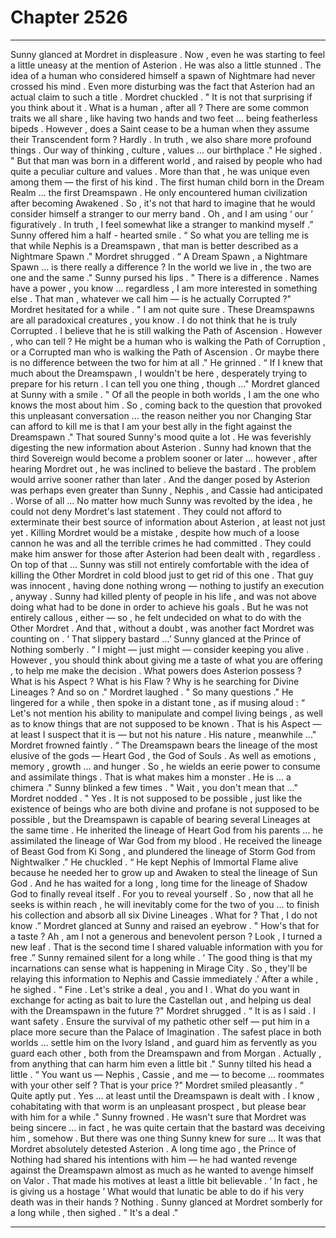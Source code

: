 
# Chapter 2526


---

Sunny glanced at Mordret in displeasure . Now , even he was starting to feel a little uneasy at the mention of Asterion .
He was also a little stunned .
The idea of a human who considered himself a spawn of Nightmare had never crossed his mind . Even more disturbing was the fact that Asterion had an actual claim to such a title .
Mordret chuckled .
" It is not that surprising if you think about it . What is a human , after all ? There are some common traits we all share , like having two hands and two feet ... being featherless bipeds . However , does a Saint cease to be a human when they assume their Transcendent form ? Hardly . In truth , we also share more profound things . Our way of thinking , culture , values ... our birthplace ." He sighed .
" But that man was born in a different world , and raised by people who had quite a peculiar culture and values . More than that , he was unique even among them — the first of his kind . The first human child born in the Dream Realm ... the first Dreamspawn . He only encountered human civilization after becoming Awakened . So , it's not that hard to imagine that he would consider himself a stranger to our merry band . Oh , and I am using ‘ our ’ figuratively . In truth , I feel somewhat like a stranger to mankind myself .”
Sunny offered him a half - hearted smile .
“ So what you are telling me is that while Nephis is a Dreamspawn , that man is better described as a Nightmare Spawn ."
Mordret shrugged .
“ A Dream Spawn , a Nightmare Spawn ... is there really a difference ? In the world we live in , the two are one and the same ."
Sunny pursed his lips .
" There is a difference . Names have a power , you know ... regardless , I am more interested in something else . That man , whatever we call him — is he actually Corrupted ?"
Mordret hesitated for a while .
" I am not quite sure . These Dreamspawns are all paradoxical creatures , you know . I do not think that he is truly Corrupted . I believe that he is still walking the Path of Ascension . However , who can tell ? He might be a human who is walking the Path of Corruption , or a Corrupted man who is walking the Path of Ascension . Or maybe there is no difference between the two for him at all ."
He grinned .
“ If I knew that much about the Dreamspawn , I wouldn't be here , desperately trying to prepare for his return . I can tell you one thing , though ..."
Mordret glanced at Sunny with a smile .
" Of all the people in both worlds , I am the one who knows the most about him . So , coming back to the question that provoked this unpleasant conversation ... the reason neither you nor Changing Star can afford to kill me is that I am your best ally in the fight against the Dreamspawn ."
That soured Sunny's mood quite a lot .
He was feverishly digesting the new information about Asterion . Sunny had known that the third Sovereign would become a problem sooner or later ... however , after hearing Mordret out , he was inclined to believe the bastard .
The problem would arrive sooner rather than later . And the danger posed by Asterion was perhaps even greater than Sunny , Nephis , and Cassie had anticipated . Worse of all ...
No matter how much Sunny was revolted by the idea , he could not deny Mordret's last statement . They could not afford to exterminate their best source of information about Asterion , at least not just yet .
Killing Mordret would be a mistake , despite how much of a loose cannon he was and all the terrible crimes he had committed . They could make him answer for those after Asterion had been dealt with , regardless . On top of that ... Sunny was still not entirely comfortable with the idea of killing the Other Mordret in cold blood just to get rid of this one . That guy was innocent , having done nothing wrong — nothing to justify an execution , anyway .
Sunny had killed plenty of people in his life , and was not above doing what had to be done in order to achieve his goals . But he was not entirely callous , either — so , he felt undecided on what to do with the Other Mordret .
And that , without a doubt , was another fact Mordret was counting on .
‘ That slippery bastard ...’
Sunny glanced at the Prince of Nothing somberly .
“ I might — just might — consider keeping you alive . However , you should think about giving me a taste of what you are offering , to help me make the decision . What powers does Asterion possess ? What is his Aspect ? What is his Flaw ? Why is he searching for Divine Lineages ? And so on ."
Mordret laughed .
" So many questions ."
He lingered for a while , then spoke in a distant tone , as if musing aloud :
“ Let's not mention his ability to manipulate and compel living beings , as well as to know things that are not supposed to be known . That is his Aspect — at least I suspect that it is — but not his nature . His nature , meanwhile ..."
Mordret frowned faintly .
“ The Dreamspawn bears the lineage of the most elusive of the gods — Heart God , the God of Souls . As well as emotions , memory , growth ... and hunger . So , he wields an eerie power to consume and assimilate things . That is what makes him a monster . He is ... a chimera ."
Sunny blinked a few times .
" Wait , you don't mean that ..."
Mordret nodded .
" Yes . It is not supposed to be possible , just like the existence of beings who are both divine and profane is not supposed to be possible , but the Dreamspawn is capable of bearing several Lineages at the same time . He inherited the lineage of Heart God from his parents ... he assimilated the lineage of War God from my blood . He received the lineage of Beast God from Ki Song , and plundered the lineage of Storm God from Nightwalker ."
He chuckled .
“ He kept Nephis of Immortal Flame alive because he needed her to grow up and Awaken to steal the lineage of Sun God . And he has waited for a long , long time for the lineage of Shadow God to finally reveal itself . For you to reveal yourself . So , now that all he seeks is within reach , he will inevitably come for the two of you ... to finish his collection and absorb all six Divine Lineages . What for ? That , I do not know .”
Mordret glanced at Sunny and raised an eyebrow .
" How's that for a taste ? Ah , am I not a generous and benevolent person ? Look , I turned a new leaf . That is the second time I shared valuable information with you for free .”
Sunny remained silent for a long while .
‘ The good thing is that my incarnations can sense what is happening in Mirage City . So , they'll be relaying this information to Nephis and Cassie immediately .’
After a while , he sighed .
“ Fine . Let's strike a deal , you and I . What do you want in exchange for acting as bait to lure the Castellan out , and helping us deal with the Dreamspawn in the future ?"
Mordret shrugged .
“ It is as I said . I want safety . Ensure the survival of my pathetic other self — put him in a place more secure than the Palace of Imagination . The safest place in both worlds ... settle him on the Ivory Island , and guard him as fervently as you guard each other , both from the Dreamspawn and from Morgan . Actually , from anything that can harm him even a little bit ."
Sunny tilted his head a little .
“ You want us — Nephis , Cassie , and me — to become ... roommates with your other self ? That is your price ?"
Mordret smiled pleasantly .
“ Quite aptly put . Yes ... at least until the Dreamspawn is dealt with . I know , cohabitating with that worm is an unpleasant prospect , but please bear with him for a while ."
Sunny frowned .
He wasn't sure that Mordret was being sincere ... in fact , he was quite certain that the bastard was deceiving him , somehow . But there was one thing Sunny knew for sure ...
It was that Mordret absolutely detested Asterion . A long time ago , the Prince of Nothing had shared his intentions with him — he had wanted revenge against the Dreamspawn almost as much as he wanted to avenge himself on Valor .
That made his motives at least a little bit believable .
‘ In fact , he is giving us a hostage ’
What would that lunatic be able to do if his very death was in their hands ?
Nothing .
Sunny glanced at Mordret somberly for a long while , then sighed .
" It's a deal ."

---

